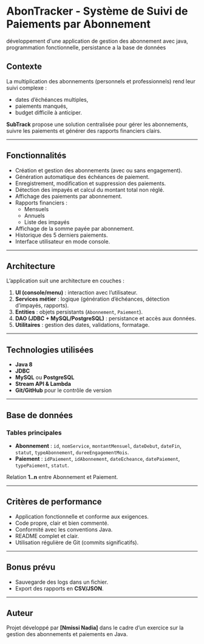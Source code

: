 # AbonTracker  - Système de Suivi de Paiements par Abonnement
développement d'une application de gestion des abonnement avec java, programmation fonctionnelle, persistance a la base de données

##  Contexte
La multiplication des abonnements (personnels et professionnels) rend leur suivi complexe : 
- dates d’échéances multiples,
- paiements manqués,
- budget difficile à anticiper.

**SubTrack** propose une solution centralisée pour gérer les abonnements, suivre les paiements et générer des rapports financiers clairs.

---

##  Fonctionnalités
- Création et gestion des abonnements (avec ou sans engagement).
- Génération automatique des échéances de paiement.
- Enregistrement, modification et suppression des paiements.
- Détection des impayés et calcul du montant total non réglé.
- Affichage des paiements par abonnement.
- Rapports financiers :
  - Mensuels
  - Annuels
  - Liste des impayés
- Affichage de la somme payée par abonnement.
- Historique des 5 derniers paiements.
- Interface utilisateur en mode console.

---

##  Architecture
L’application suit une architecture en couches :
1. **UI (console/menu)** : interaction avec l’utilisateur.
2. **Services métier** : logique (génération d’échéances, détection d’impayés, rapports).
3. **Entities** : objets persistants (`Abonnement`, `Paiement`).
4. **DAO (JDBC + MySQL/PostgreSQL)** : persistance et accès aux données.
5. **Utilitaires** : gestion des dates, validations, formatage.

---

##  Technologies utilisées
- **Java 8**
- **JDBC**
- **MySQL** ou **PostgreSQL**
- **Stream API & Lambda**
- **Git/GitHub** pour le contrôle de version

---

##  Base de données
### Tables principales
- **Abonnement** : `id`, `nomService`, `montantMensuel`, `dateDebut`, `dateFin`, `statut`, `typeAbonnement`, `dureeEngagementMois`.
- **Paiement** : `idPaiement`, `idAbonnement`, `dateEcheance`, `datePaiement`, `typePaiement`, `statut`.

Relation **1..n** entre Abonnement et Paiement.

---

##  Critères de performance
- Application fonctionnelle et conforme aux exigences.
- Code propre, clair et bien commenté.
- Conformité avec les conventions Java.
- README complet et clair.
- Utilisation régulière de Git (commits significatifs).

---

##  Bonus prévu
- Sauvegarde des logs dans un fichier.
- Export des rapports en **CSV/JSON**.

---

##  Auteur
Projet développé par **[Nmissi Nadia]** dans le cadre d’un exercice sur la gestion des abonnements et paiements en Java.
